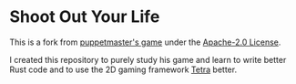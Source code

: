 # Shoot Out Your Life
This is a fork from [puppetmaster's game](https://github.com/puppetmaster-/shoot-out-your-life) under the [Apache-2.0 License](https://github.com/puppetmaster-/shoot-out-your-life/blob/master/LICENSE).

I created this repository to purely study his game and learn to write better Rust code and to use the 2D gaming framework [Tetra](https://tetra.seventeencups.net/) better.